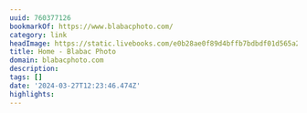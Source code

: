 ```yaml
---
uuid: 760377126
bookmarkOf: https://www.blabacphoto.com/
category: link
headImage: https://static.livebooks.com/e0b28ae0f89d4bffb7bdbdf01d565a2e/i/c8966185126849ffb674ef4619c03c15/1/GCuCv726vxAVM9sgguVj4g/_RickRubin_Border.jpg?dpr=2
title: Home - Blabac Photo
domain: blabacphoto.com
description: 
tags: []
date: '2024-03-27T12:23:46.474Z'
highlights: 
---
```



